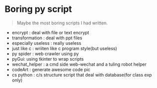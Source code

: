 # Boring py script

> Maybe the most boring scripts I had written.

+ encrypt : deal with file or text encrypt
+ transformation : deal with ppt files
+ especially useless : really useless
+ just like c : wriiten like c program style(but useless)
+ py spider : web crawler using py
+ pyGui: using tkinter to wrap scripts
+ wechat_helper : a cmd side web-wechat and a tuling robot helper
+ codeArt : generate awesome code pic
+ cs python : c/s structure script that deal with database(for class exp only)
